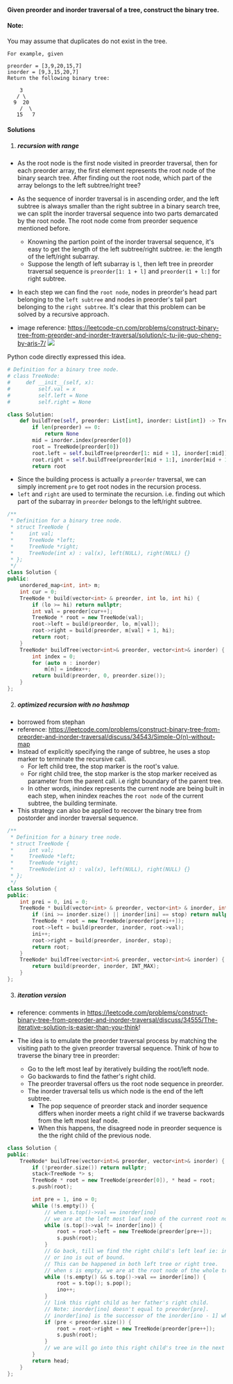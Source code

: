 #### Given preorder and inorder traversal of a tree, construct the binary tree.

#### Note:
You may assume that duplicates do not exist in the tree.

```
For example, given

preorder = [3,9,20,15,7]
inorder = [9,3,15,20,7]
Return the following binary tree:

    3
   / \
  9  20
    /  \
   15   7
```

#### Solutions

1. ##### recursion with range

- As the root node is the first node visited in preorder traversal, then for each preorder array, the first element represents the root node of the binary search tree. After finding out the root node, which part of the array belongs to the left subtree/right tree?
- As the sequence of inorder traversal is in ascending order, and the left subtree is always smaller than the right subtree in a binary search tree, we can split the inorder traversal sequence into two parts demarcated by the root node. The root node come from preorder sequence mentioned before.
    - Knowning the partion point of the inorder traversal sequence, it's easy to get the length of the left subtree/right subtree. ie: the length of the left/right subarray.
    - Suppose the length of left subarray is `l`, then left tree in preorder traversal sequence is `preorder[1: 1 + l]` and `preorder(1 + l:]` for right subtree.
- In each step we can find the `root node`, nodes in preorder's head part belonging to the `left subtree` and nodes in preorder's tail part belonging to the `right subtree`. It's clear that this problem can be solved by a recursive approach.


- image reference: https://leetcode-cn.com/problems/construct-binary-tree-from-preorder-and-inorder-traversal/solution/c-tu-jie-guo-cheng-by-aris-7/
![](https://pic.leetcode-cn.com/46d519bf7e567485e76c373851318c871fe36b15a7957e7fc4d992b0a7e3c570-1566200965090.png)

Python code directly expressed this idea.

```python
# Definition for a binary tree node.
# class TreeNode:
#     def __init__(self, x):
#         self.val = x
#         self.left = None
#         self.right = None

class Solution:
    def buildTree(self, preorder: List[int], inorder: List[int]) -> TreeNode:
        if len(preorder) == 0:
            return None
        mid = inorder.index(preorder[0])
        root = TreeNode(preorder[0])
        root.left = self.buildTree(preorder[1: mid + 1], inorder[:mid])
        root.right = self.buildTree(preorder[mid + 1:], inorder[mid + 1:])
        return root
```

- Since the building process is actually a `preorder` traversal, we can simply increment `pre` to get root nodes in the recursion process.
- `left` and `right` are used to terminate the recursion. i.e. finding out which part of the subarray in `preorder` belongs to the left/right subtree.

```c++
/**
 * Definition for a binary tree node.
 * struct TreeNode {
 *     int val;
 *     TreeNode *left;
 *     TreeNode *right;
 *     TreeNode(int x) : val(x), left(NULL), right(NULL) {}
 * };
 */
class Solution {
public:
    unordered_map<int, int> m;
    int cur = 0;
    TreeNode * build(vector<int> & preorder, int lo, int hi) {
        if (lo >= hi) return nullptr;
        int val = preorder[cur++];
        TreeNode * root = new TreeNode(val);
        root->left = build(preorder, lo, m[val]);
        root->right = build(preorder, m[val] + 1, hi);
        return root;
    }
    TreeNode* buildTree(vector<int>& preorder, vector<int>& inorder) {
        int index = 0;
        for (auto n : inorder)
            m[n] = index++;
        return build(preorder, 0, preorder.size());
    }
};
```


2. ##### optimized recursion with no hashmap

- borrowed from stephan
- reference: https://leetcode.com/problems/construct-binary-tree-from-preorder-and-inorder-traversal/discuss/34543/Simple-O(n)-without-map
- Instead of explicitly specifying the range of subtree, he uses a stop marker to terminate the recursive call.
    - For left child tree, the stop marker is the root's value.
    - For right child tree, the stop marker is the stop marker received as parameter from the parent call. i.e right boundary of the parent tree.
    - In other words, inindex represents the current node are being built in each step, when inindex reaches the `root node` of the current subtree, the building terminate.
- This strategy can also be applied to recover the binary tree from postorder and inorder traversal sequence.

```c++
/**
 * Definition for a binary tree node.
 * struct TreeNode {
 *     int val;
 *     TreeNode *left;
 *     TreeNode *right;
 *     TreeNode(int x) : val(x), left(NULL), right(NULL) {}
 * };
 */
class Solution {
public:
    int prei = 0, ini = 0;
    TreeNode * build(vector<int> & preorder, vector<int> & inorder, int stop) {
        if (ini >= inorder.size() || inorder[ini] == stop) return nullptr;
        TreeNode * root = new TreeNode(preorder[prei++]);
        root->left = build(preorder, inorder, root->val);
        ini++;
        root->right = build(preorder, inorder, stop);
        return root;
    }
    TreeNode* buildTree(vector<int>& preorder, vector<int>& inorder) {
        return build(preorder, inorder, INT_MAX);
    }
};
```

3. ##### iteration version

- reference: comments in https://leetcode.com/problems/construct-binary-tree-from-preorder-and-inorder-traversal/discuss/34555/The-iterative-solution-is-easier-than-you-think!

- The idea is to emulate the preorder traversal process by matching the visiting path to the given preorder traversal sequence. Think of how to traverse the binary tree in preorder:
    - Go to the left most leaf by iteratively building the root/left node.
    - Go backwards to find the father's right child.
    - The preorder traversal offers us the root node sequence in preorder.
    - The inorder traversal tells us which node is the end of the left subtree.
        - The pop sequence of preorder stack and inorder sequence differs when inorder meets a right child if we traverse backwards from the left most leaf node.
        - When this happens, the disagreed node in preorder sequence is the the right child of the previous node.

```c++
class Solution {
public:
    TreeNode* buildTree(vector<int>& preorder, vector<int>& inorder) {
        if (!preorder.size()) return nullptr;
        stack<TreeNode *> s;
        TreeNode * root = new TreeNode(preorder[0]), * head = root;
        s.push(root);

        int pre = 1, ino = 0;
        while (!s.empty()) {
            // when s.top()->val == inorder[ino]
            // we are at the left most leaf node of the current root node.
            while (s.top()->val != inorder[ino]) {
                root = root->left = new TreeNode(preorder[pre++]);
                s.push(root);
            }
            // Go back, till we find the right child's left leaf ie: inorder[ino]
            // or ino is out of bound.
            // This can be happened in both left tree or right tree.
            // when s is empty, we are at the root node of the whole tree.
            while (!s.empty() && s.top()->val == inorder[ino]) {
                root = s.top(); s.pop();
                ino++;
            }
            // link this right child as her father's right child.
            // Note: inorder[ino] doesn't equal to preorder[pre].
            // inorder[ino] is the successor of the inorder[ino - 1] which is the left most leaf node of preorder[pre]'s right subtree.
            if (pre < preorder.size()) {
                root = root->right = new TreeNode(preorder[pre++]);
                s.push(root);
            }
            // we are will go into this right child's tree in the next iteration.
        }
        return head;
    }
};

```